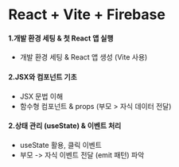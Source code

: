 # React + Vite + Firebase

#### 1.개발 환경 세팅 & 첫 React 앱 실행
- 개발 환경 세팅 & React 앱 생성 (Vite 사용)

#### 2.JSX와 컴포넌트 기초
- JSX 문법 이해
- 함수형 컴포넌트 & props (부모 > 자식 데이터 전달)

#### 2.상태 관리 (useState) & 이벤트 처리
- useState 활용, 클릭 이벤트
- 부모 -> 자식 이벤트 전달 (emit 패턴) 파악
